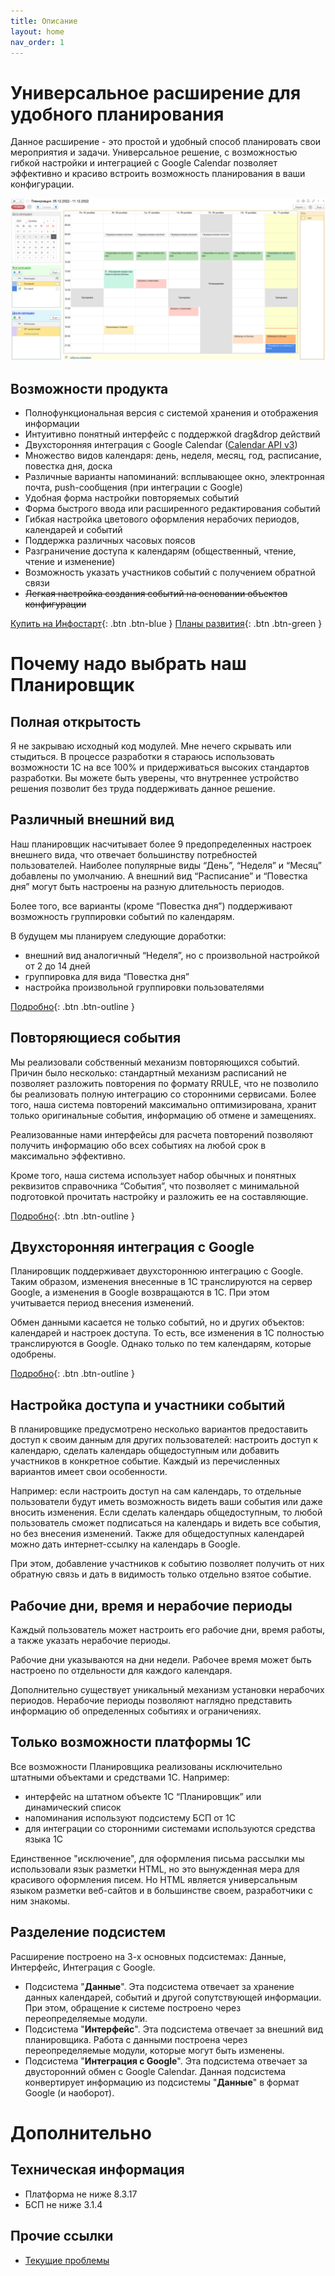 ```yaml
---
title: Описание
layout: home
nav_order: 1
---
```


# Универсальное расширение для удобного планирования

Данное расширение - это простой и удобный способ планировать свои мероприятия и задачи. Универсальное решение, с возможностью гибкой настройки и интеграцией с Google Calendar позволяет эффективно и красиво встроить возможность планирования в ваши конфигурации.

![Основная страница](./img/main_page.png) 

## Возможности продукта

- Полнофункциональная версия с системой хранения и отображения информации
- Интуитивно понятный интерфейс с поддержкой drag&drop действий
- Двухсторонняя интеграция с Google Calendar ([Calendar API v3](https://developers.google.com/calendar/api/v3/reference))
- Множество видов календаря: день, неделя, месяц, год, расписание, повестка дня, доска
- Различные варианты напоминаний: всплывающее окно, электронная почта, push-сообщения (при интеграции с Google)
- Удобная форма настройки повторяемых событий
- Форма быстрого ввода или расширенного редактирования событий
- Гибкая настройка цветового оформления нерабочих периодов, календарей и событий
- Поддержка различных часовых поясов
- Разграничение доступа к календарям (общественный, чтение, чтение и изменение)
- Возможность указать участников событий с получением обратной связи
- ~~Легкая настройка создания событий на основании объектов конфигурации~~

[Купить на Инфостарт](https://infostart.ru/public/333366/){: .btn .btn-blue } [Планы развития](./docs/future.html){: .btn .btn-green }

# Почему надо выбрать наш Планировщик

## Полная открытость

Я не закрываю исходный код модулей. Мне нечего скрывать или стыдиться. В процессе разработки я стараюсь использовать возможности 1С на все 100% и придерживаться высоких стандартов разработки. Вы можете быть уверены, что внутреннее устройство решения позволит без труда поддерживать данное решение.

## Различный внешний вид

Наш планировщик насчитывает более 9 предопределенных настроек внешнего вида, что отвечает большинству потребностей пользователей. Наиболее популярные виды “День”, “Неделя” и “Месяц” добавлены по умолчанию. А внешний вид “Расписание” и “Повестка дня” могут быть настроены на разную длительность периодов.

Более того, все варианты (кроме “Повестка дня”) поддерживают возможность группировки событий по календарям.

В будущем мы планируем следующие доработки:
- внешний вид аналогичный “Неделя”, но с произвольной настройкой от 2 до 14 дней
- группировка для вида “Повестка дня”
- настройка произвольной группировки пользователями

[Подробно](./docs/main_view.html){: .btn .btn-outline }

## Повторяющиеся события

Мы реализовали собственный механизм повторяющихся событий. Причин было несколько: стандартный механизм расписаний не позволяет разложить повторения по формату RRULE, что не позволило бы реализовать полную интеграцию со сторонними сервисами. Более того, наша система повторений максимально оптимизирована, хранит только оригинальные события, информацию об отмене и замещениях.

Реализованные нами интерфейсы для расчета повторений позволяют получить информацию обо всех событиях на любой срок в максимально эффективно.

Кроме того, наша система использует набор обычных и понятных реквизитов справочника “События”, что позволяет с минимальной подготовкой прочитать настройку и разложить ее на составляющие.

[Подробно](./docs/repeat.html){: .btn .btn-outline }

## Двухсторонняя интеграция с Google

Планировщик поддерживает двухстороннюю интеграцию с Google. Таким образом, изменения внесенные в 1С транслируются на сервер Google, а изменения в Google возвращаются в 1С. При этом учитывается период внесения изменений. 

Обмен данными касается не только событий, но и других объектов: календарей и настроек доступа. То есть, все изменения в 1С полностью транслируются в Google. Однако только по тем календарям, которые одобрены.

[Подробно](./docs/link_google.html){: .btn .btn-outline }

## Настройка доступа и участники событий

В планировщике предусмотрено несколько вариантов предоставить доступ к своим данным для других пользователей: настроить доступ к календарю, сделать календарь общедоступным или добавить участников в конкретное событие. Каждый из перечисленных вариантов имеет свои особенности. 

Например: если настроить доступ на сам календарь, то отдельные пользователи будут иметь возможность видеть ваши события или даже вносить изменения. Если сделать календарь общедоступным, то любой пользователь сможет подписаться на календарь и видеть все события, но без внесения изменений. Также для общедоступных календарей можно дать интернет-ссылку на календарь в Google.

При этом, добавление участников к событию позволяет получить от них обратную связь и дать в видимость только отдельно взятое событие.

## Рабочие дни, время и нерабочие периоды

Каждый пользователь может настроить его рабочие дни, время работы, а также указать нерабочие периоды.

Рабочие дни указываются на дни недели. Рабочее время может быть настроено по отдельности для каждого календаря.

Дополнительно существует уникальный механизм установки нерабочих периодов. Нерабочие периоды позволяют наглядно представить информацию об определенных событиях и ограничениях.

## Только возможности платформы 1С

Все возможности Планировщика реализованы исключительно штатными объектами и средствами 1С. Например:

- интерфейс на штатном объекте 1С “Планировщик” или динамический список
- напоминания используют подсистему БСП от 1С
- для интеграции со сторонними системами используются средства языка 1С

Единственное "исключение", для оформления письма рассылки мы использовали язык разметки HTML, но это вынужденная мера для красивого оформления писем. Но HTML является универсальным языком разметки веб-сайтов и в большинстве своем, разработчики с ним знакомы.

## Разделение подсистем

Расширение построено на 3-х основных подсистемах: Данные, Интерфейс, Интеграция с Google. 

- Подсистема "**Данные**". Эта подсистема отвечает за хранение данных календарей, событий и другой сопутствующей информации. При этом, обращение к системе построено через переопределяемые модули.
- Подсистема "**Интерфейс**". Эта подсистема отвечает за внешний вид планировщика. Работа с данными построена через переопределяемые модули, которые могут быть изменены.
- Подсистема "**Интеграция с Google**". Эта подсистема отвечает за двусторонний обмен с Google Calendar. Данная подсистема конвертирует информацию из подсистемы "**Данные**" в формат Google (и наоборот).

# Дополнительно

## Техническая информация

- Платформа не ниже 8.3.17
- БСП не ниже 3.1.4

## Прочие ссылки

- [Текущие проблемы](https://github.com/vandalsvq/scheduler/issues)

